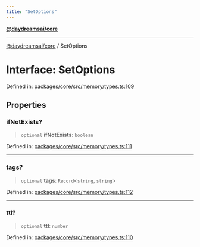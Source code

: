 ```yaml
---
title: "SetOptions"
---
```


[**@daydreamsai/core**](./api-reference.md)

***

[@daydreamsai/core](./api-reference.md) / SetOptions

# Interface: SetOptions

Defined in: [packages/core/src/memory/types.ts:109](https://github.com/dojoengine/daydreams/blob/cade502c379b7b9e103832026447c86310638fce/packages/core/src/memory/types.ts#L109)

## Properties

### ifNotExists?

> `optional` **ifNotExists**: `boolean`

Defined in: [packages/core/src/memory/types.ts:111](https://github.com/dojoengine/daydreams/blob/cade502c379b7b9e103832026447c86310638fce/packages/core/src/memory/types.ts#L111)

***

### tags?

> `optional` **tags**: `Record`\<`string`, `string`\>

Defined in: [packages/core/src/memory/types.ts:112](https://github.com/dojoengine/daydreams/blob/cade502c379b7b9e103832026447c86310638fce/packages/core/src/memory/types.ts#L112)

***

### ttl?

> `optional` **ttl**: `number`

Defined in: [packages/core/src/memory/types.ts:110](https://github.com/dojoengine/daydreams/blob/cade502c379b7b9e103832026447c86310638fce/packages/core/src/memory/types.ts#L110)
